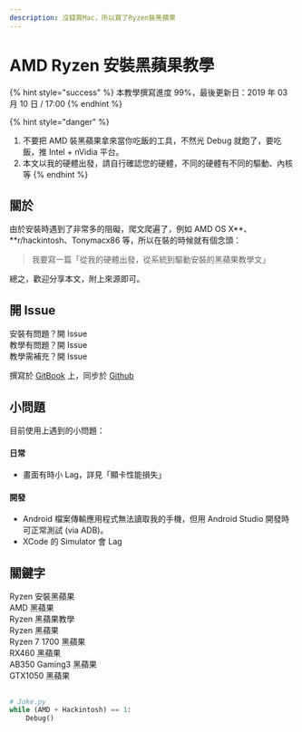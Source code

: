 ```yaml
---
description: 沒錢買Mac，所以買了Ryzen裝黑蘋果
---
```


# AMD Ryzen 安裝黑蘋果教學

{% hint style="success" %}
本教學撰寫進度 99%，最後更新日：2019 年 03 月 10 日 / 17:00
{% endhint %}

{% hint style="danger" %}
1. 不要把 AMD 裝黑蘋果拿來當你吃飯的工具，不然光 Debug 就飽了，要吃飯，推 Intel + nVidia 平台。
2. 本文以我的硬體出發，請自行確認您的硬體，不同的硬體有不同的驅動、內核等
{% endhint %}

## 關於

由於安裝時遇到了非常多的阻礙，爬文爬遍了，例如 AMD OS X**、**r/hackintosh、Tonymacx86 等，所以在裝的時候就有個念頭：

> 我要寫一篇「從我的硬體出發，從系統到驅動安裝的黑蘋果教學文」

總之，歡迎分享本文，附上來源即可。

## 開 Issue

安裝有問題？開 Issue  
教學有問題？開 Issue  
教學需補充？開 Issue

撰寫於 [GitBook](https://mtwstudio.gitbook.io/ryzentosh) 上，同步於 [Github](https://github.com/MrNegativeTW/Ryzen-Hackintosh-Tutorial)

## 小問題

目前使用上遇到的小問題：

#### 日常

* 畫面有時小 Lag，詳見「顯卡性能損失」

#### 開發

* Android  檔案傳輸應用程式無法讀取我的手機，但用 Android Studio 開發時可正常測試 \(via ADB\)。
* XCode 的 Simulator 會 Lag

## 關鍵字

Ryzen 安裝黑蘋果  
AMD 黑蘋果  
Ryzen 黑蘋果教學  
Ryzen 黑蘋果  
Ryzen 7 1700 黑蘋果   
RX460 黑蘋果  
AB350 Gaming3 黑蘋果  
GTX1050 黑蘋果

## 

```python
# Joke.py
while (AMD + Hackintosh) == 1:
    Debug()
```









